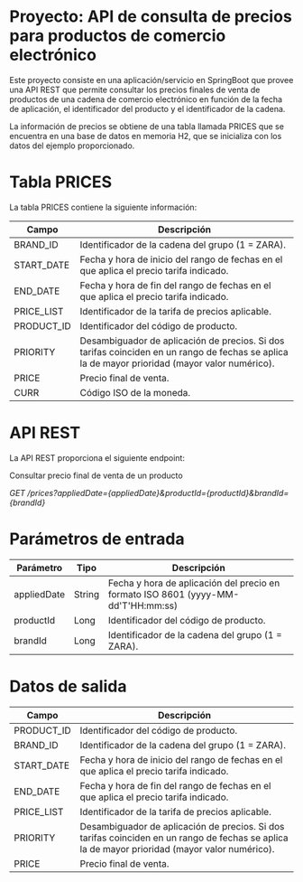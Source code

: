 # Proyecto: API de consulta de precios para productos de comercio electrónico

Este proyecto consiste en una aplicación/servicio en SpringBoot que provee una API REST que permite consultar los precios finales de venta de productos de una cadena de comercio electrónico en función de la fecha de aplicación, el identificador del producto y el identificador de la cadena.

La información de precios se obtiene de una tabla llamada PRICES que se encuentra en una base de datos en memoria H2, que se inicializa con los datos del ejemplo proporcionado.

# Tabla PRICES
La tabla PRICES contiene la siguiente información:

| Campo       | Descripción                                                                                   |
|-------------|------------------------------------------------------------------------------------------------|
| BRAND_ID    | Identificador de la cadena del grupo (1 = ZARA).                                               |
| START_DATE  | Fecha y hora de inicio del rango de fechas en el que aplica el precio tarifa indicado.         |
| END_DATE    | Fecha y hora de fin del rango de fechas en el que aplica el precio tarifa indicado.            |
| PRICE_LIST  | Identificador de la tarifa de precios aplicable.                                               |
| PRODUCT_ID  | Identificador del código de producto.                                                         |
| PRIORITY    | Desambiguador de aplicación de precios. Si dos tarifas coinciden en un rango de fechas se aplica la de mayor prioridad (mayor valor numérico). |
| PRICE       | Precio final de venta.                                                                         |
| CURR        | Código ISO de la moneda.                                                                       |


# API REST
La API REST proporciona el siguiente endpoint:

Consultar precio final de venta de un producto

*GET /prices?appliedDate={appliedDate}&productId={productId}&brandId={brandId}*

# Parámetros de entrada
| Parámetro    | Tipo   | Descripción                                                  |
| ------------ | ------ | ------------------------------------------------------------ |
| appliedDate  | String | Fecha y hora de aplicación del precio en formato ISO 8601 (yyyy-MM-dd'T'HH:mm:ss) |
| productId    | Long   | Identificador del código de producto.                        |
| brandId      | Long   | Identificador de la cadena del grupo (1 = ZARA).             |

# Datos de salida
| Campo        | Descripción                                                                                   |
| ------------ | --------------------------------------------------------------------------------------------- |
| PRODUCT_ID   | Identificador del código de producto.                                                        |
| BRAND_ID     | Identificador de la cadena del grupo (1 = ZARA).                                             |
| START_DATE   | Fecha y hora de inicio del rango de fechas en el que aplica el precio tarifa indicado.        |
| END_DATE     | Fecha y hora de fin del rango de fechas en el que aplica el precio tarifa indicado.           |
| PRICE_LIST   | Identificador de la tarifa de precios aplicable.                                              |
| PRIORITY     | Desambiguador de aplicación de precios. Si dos tarifas coinciden en un rango de fechas se aplica la de mayor prioridad (mayor valor numérico). |
| PRICE        | Precio final de venta.                                                                        |

